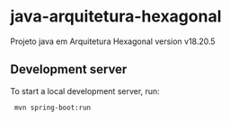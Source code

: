 # java-arquitetura-hexagonal
Projeto java em Arquitetura Hexagonal version v18.20.5

## Development server

To start a local development server, run:

```bash
 mvn spring-boot:run
```
